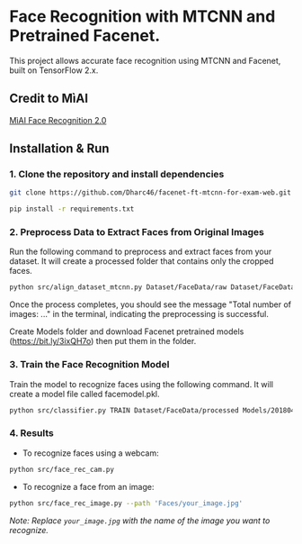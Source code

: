# Face Recognition with MTCNN and Pretrained Facenet.

This project allows accurate face recognition using MTCNN and Facenet, built on TensorFlow 2.x.

## Credit to MìAI

[MìAI Face Recognition 2.0](http://miai.vn/2019/09/11/face-recog-2-0-nhan-dien-khuon-mat-trong-video-bang-mtcnn-va-facenet/)

## Installation & Run

### 1. Clone the repository and install dependencies

```bash
git clone https://github.com/Dharc46/facenet-ft-mtcnn-for-exam-web.git
```

```bash
pip install -r requirements.txt
```

### 2. Preprocess Data to Extract Faces from Original Images

Run the following command to preprocess and extract faces from your dataset. It will create a processed folder that contains only the cropped faces.

```bash
python src/align_dataset_mtcnn.py Dataset/FaceData/raw Dataset/FaceData/processed --image_size 160 --margin 32 --random_order --gpu_memory_fraction 0.25
```

Once the process completes, you should see the message "Total number of images: ..." in the terminal, indicating the preprocessing is successful.

Create Models folder and download Facenet pretrained models (https://bit.ly/3ixQH7o) then put them in the folder.

### 3. Train the Face Recognition Model

Train the model to recognize faces using the following command. It will create a model file called facemodel.pkl.

```bash
python src/classifier.py TRAIN Dataset/FaceData/processed Models/20180402-114759.pb Models/facemodel.pkl --batch_size 1000
```

### 4. Results

- To recognize faces using a webcam:

```bash
python src/face_rec_cam.py
```

- To recognize a face from an image:

```bash
python src/face_rec_image.py --path 'Faces/your_image.jpg'
```

_Note: Replace `your_image.jpg` with the name of the image you want to recognize._
